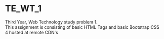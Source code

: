 # TE_WT_1
 Third Year, Web Technology study problem 1.<br>
 This assignment is consisting of basic HTML Tags and basic Bootstrap CSS 4 hosted at remote CDN's
